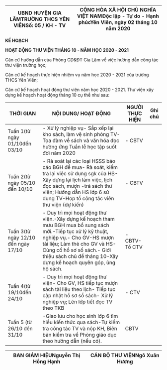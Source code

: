 | UBND HUYỆN GIA LÂMTRƯỜNG THCS YÊN VIÊNSố: 05 / KH - TV | CỘNG HÒA XÃ HỘI CHỦ NGHĨA VIỆT NAMĐộc lập - Tự do - Hạnh phúcYên Viên, ngày 02 tháng 10 năm 2020 |
|---|---|


**KẾ HOẠCH**

**HOẠT ĐỘNG THƯ VIỆN THÁNG 10 - NĂM HỌC 2020 - 2021**

Căn cứ hướng dẫn của Phòng GD&amp;ĐT Gia Lâm về việc hướng dẫn công tác thư viện trường học;

Căn cứ kế hoạch thực hiện nhiệm vụ năm học 2020 - 2021 của trường THCS Yên Viên;

Căn cứ kế hoạch hoạt động thư viện năm học 2020 - 2021. Thư viện xây dựng kế hoạch hoạt động tháng 10 cụ thể như sau:


| THỜI GIAN | NỘI DUNG/ HOẠT ĐỘNG | NGƯỜI THỰC HIỆN | Ghi chú |
|---|---|---|---|
| Tuần 1(từ ngày 01/10đến 03/10 | - Xử lý nghiệp vụ- Sắp xếp lại kho sách, làm vệ sinh phòng TV-Tọa đàm về sách và văn hóa đọc hưởng ứng Tuần lễ học tập suốt đời năm 2020 | - CBTV |   |
| Tuần 2(từ ngày 05/10 đến 10/10 | - Rà soát lại các loại HSSS báo cáo BGH để mua- Rà soát, kiểm tra lại việc sử dụng sgk của HS- Xây dựng lại lịch làm việc, lịch đọc sách, mượn -trả sách thư viện; Hướng dẫn HS lớp 6 sử dụng TV-Họp tổ cộng tác viên thư viện (dự kiến) | - CBTV |   |
| Tuần 3(từ ngày 12/10 đến ngày 17/10 | - Duy trì mọi hoạt động thư viện.-Xây dựng kế hoạch tham mưu BGH mua bổ sung sách mới.-Tiếp tục xử lý kỹ thuật, nghiệp vụ.- Cho GV-HS mượn tài liệu; Làm thẻ cho GV và HS- Củng cố hồ sơ sổ sách.- Giới thiệu sách chủ đề tháng 10-Xây dựng kế hoạch quyên góp, ủng hộ sách. | - CBTV-Tổ CTV |   |
| Tuần 4(từ 19/10đến 24/10 | - Duy trì mọi hoạt động thư viện- Cho GV, HS tiếp tục mượn sách tài liệu theo lịch- Tiếp tục cập nhật hồ sơ sổ sách- Xử lý nghiệp vụ; Lên lớp tiết đọc TV theo TKB | - CTV |   |
| Tuần 5 (từ 26/10 đến 31/10 | -Giao lưu cho học sinh lớp 6 tìm hiểu kiến thức qua sách-Tự kiểm tra công tác TV và nộp KH, Biên bản kiểm tra về Phòng giáo dục theo hướng dẫn (nếu có). | CBTV |   |


| BAN GIÁM HIỆUNguyễn Thị Hồng Hạnh | CÁN BỘ THƯ VIỆNNgô Xuân Hương |
|---|---|